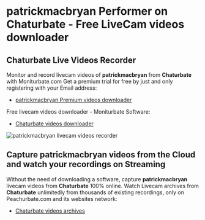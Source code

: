 # patrickmacbryan Performer on Chaturbate - Free LiveCam videos downloader

## Chaturbate Live Videos Recorder

Monitor and record livecam videos of **patrickmacbryan** from **Chaturbate** with Moniturbate.com
Get a premium trial for free by just and only registering with your Email address:
* [patrickmacbryan Premium videos downloader](https://moniturbate.com/request-demo-licence-key.html)

Free livecam videos downloader - Moniturbate Software:
* [Chaturbate videos downloader](https://moniturbate.com/moniturbate-download-software.html)

![patrickmacbryan livecam videos recorder](https://peachurnet.com/templates/moniturbate-software.png)


## Capture patrickmacbryan videos from the Cloud and watch your recordings on Streaming

Without the need of downloading a software, capture **patrickmacbryan** livecam videos from **Chaturbate** 100% online.
Watch Livecam archives from **Chaturbate** unlimitedly from thousands of existing recordings, only on Peachurbate.com and its websites network:
* [Chaturbate videos archives](https://peachurnet.com/)